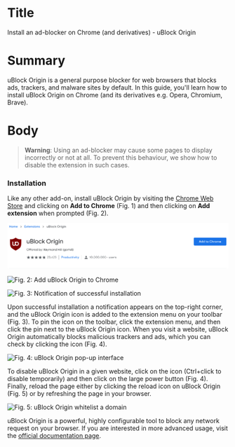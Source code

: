 # Title  #
Install an ad-blocker on Chrome (and derivatives) - uBlock Origin

# Summary #
uBlock Origin is a general purpose blocker for web browsers that blocks ads,
trackers, and malware sites by default. In this guide, you'll learn how to
install uBlock Origin on Chrome (and its derivatives e.g. Opera, Chromium,
Brave).

# Body #

> **Warning**: Using an ad-blocker may cause some pages to display incorrectly
> or not at all. To prevent this behaviour, we show how to disable the extension
> in such cases.

### Installation ###
Like any other add-on, install uBlock Origin by visiting the [Chrome Web
Store][1] and clicking on **Add to Chrome** (Fig. 1) and then clicking on **Add
extension** when prompted (Fig. 2).

![Fig. 1: Download uBlock Origin](../images/Chrome/ublock-add.png?raw=true)

![Fig. 2: Add uBlock Origin to
Chrome](../images/Chrome/ublock-prompt.png?raw=true)

![Fig. 3: Notification of successful
installation](../images/Chrome/ublock-notify.png?raw=true)

Upon successful installation a notification appears on the top-right corner, and
the uBlock Origin icon is added to the extension menu on your toolbar (Fig. 3).
To pin the icon on the toolbar, click the extension menu, and then click the pin
next to the uBlock Origin icon. When you visit a website, uBlock Origin
automatically blocks malicious trackers and ads, which you can check by clicking
the icon (Fig. 4).

![Fig. 4: uBlock Origin pop-up
interface](../images/Chrome/ublock-test.png?raw=true)

To disable uBlock Origin in a given website, click on the icon (Ctrl+click to
disable temporarily) and then click on the large power button (Fig. 4). Finally,
reload the page either by clicking the reload icon on uBlock Origin (Fig. 5) or
by refreshing the page in your browser.

![Fig. 5: uBlock Origin whitelist a
domain](../images/Chrome/ublock-whitelist.png?raw=true)

uBlock Origin is a powerful, highly configurable tool to block any network
request on your browser. If you are interested in more advanced usage, visit the
[official documentation page][2].

[1]: https://chrome.google.com/webstore/detail/ublock-origin/cjpalhdlnbpafiamejdnhcphjbkeiagm

[2]: https://github.com/gorhill/uBlock/wiki

